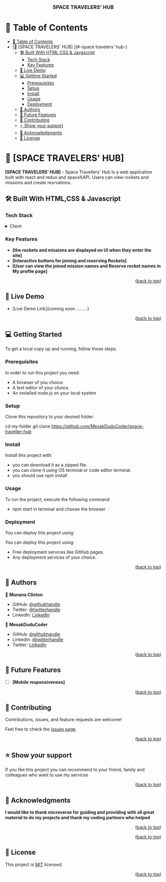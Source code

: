 <a name="readme-top"></a>


<div align="center">
  
  <br/>

  <h3><b>SPACE TRAVELERS' HUB</b></h3>

</div>



# 📗 Table of Contents

- [📗 Table of Contents](#-table-of-contents)
- [📖 \[SPACE TRAVELERS' HUB\] ](#-space travelers' hub-)
  - [🛠 Built With HTML,CSS \& Javascript](#-built-with-htmlcss--javascript)
    - [Tech Stack ](#tech-stack-)
    - [Key Features ](#key-features-)
  - [🚀 Live Demo ](#-live-demo-)
  - [💻 Getting Started ](#-getting-started-)
    - [Prerequisites](#prerequisites)
    - [Setup](#setup)
    - [Install](#install)
    - [Usage](#usage)
    - [Deployment](#deployment)
  - [👥 Authors ](#-authors-)
  - [🔭 Future Features ](#-future-features-)
  - [🤝 Contributing ](#-contributing-)
  - [⭐️ Show your support ](#️-show-your-support-)
  - [🙏 Acknowledgments ](#-acknowledgments-)
  - [📝 License ](#-license-)



# 📖 [SPACE TRAVELERS' HUB] <a name="about-project"></a>

**[SPACE TRAVELERS' HUB]** - Space Travellers' Hub Is a web application built with react and redux and spaceXAPI. Users can view rockets and missions and create resrvations.

## 🛠 Built With <a name="built-with">HTML,CSS & Javascript</a>

### Tech Stack <a name="tech-stack"></a>



<details>
  <summary>Client</summary>
  <ul>
    <li><a href="">REACT.js</a></li>
  </ul>
  <ul>
    <li><a href="">React Bootstrap</a></li>
  </ul>
</details>




### Key Features <a name="key-features"></a>


- **[the rockets and missions are displayed on UI when they enter the site]**
- **[Interactive buttons for joining and reserving Rockets]**
- **[User can view the joined mission names and Reserve rocket names in My profile page]**




<p align="right">(<a href="#readme-top">back to top</a>)</p>



## 🚀 Live Demo <a name="live-demo"></a>



- [Live Demo Link](coming soon .........)

<p align="right">(<a href="#readme-top">back to top</a>)</p>



## 💻 Getting Started <a name="getting-started"></a>



To get a local copy up and running, follow these steps.

### Prerequisites

In order to run this project you need:

- A browser of you choice.
- A text editor of your choice.
- An installed node.js on your local system


### Setup

Clone this repository to your desired folder:

  cd my-folder
  git clone https://github.com/MesakDuduCoder/space-traveller-hub


### Install

Install this project with:

- you can download it as a zipped file.
- you can clone it using OS terminal or code editor terminal.
- you should use npm install


### Usage

To run the project, execute the following command:

- npm start in terminal and choose the browser  

### Deployment

You can deploy this project using:

You can deploy this project using:
- Free deployment services like GitHub pages.
- Any deployment services of your choice.

<p align="right">(<a href="#readme-top">back to top</a>)</p>



## 👥 Authors <a name="authors"></a>

👤 **Munana Clinton**

- GitHub: [@githubhandle](https://github.com/clin2on3mun)
- Twitter: [@twitterhandle](https://twitter.com/ClintonMunana)
- LinkedIn: [LinkedIn](https://www.linkedin.com/in/munana-clinton/)

👤 **MesakDuduCoder**

- GitHub: [@githubhandle](https://github.com/MesakDuduCoder)
- Linkedin: [@twitterhandle](https://twitter.com/mesak_10)
- Twitter: [LinkedIn](https://www.linkedin.com/in/mesak-lalrindika/)

<p align="right">(<a href="#readme-top">back to top</a>)</p>



## 🔭 Future Features <a name="future-features"></a>




- [ ] **[Mobile responsiveness]**

<p align="right">(<a href="#readme-top">back to top</a>)</p>



## 🤝 Contributing <a name="contributing"></a>

Contributions, issues, and feature requests are welcome!

Feel free to check the [issues page](../../issues/).

<p align="right">(<a href="#readme-top">back to top</a>)</p>


## ⭐️ Show your support <a name="support"></a>

If you like this project you can recommend to your friend, family and colleagues who want to use my services

<p align="right">(<a href="#readme-top">back to top</a>)</p>



## 🙏 Acknowledgments <a name="acknowledgements"></a>


**I would like to thank microverse for guiding and providing with all great material to do my projects and thank my coding partners who helped**

<p align="right">(<a href="#readme-top">back to top</a>)</p>




<p align="right">(<a href="#readme-top">back to top</a>)</p>



## 📝 License <a name="license"></a>

This project is [MIT](./LICENSE) licensed.

<p align="right">(<a href="#readme-top">back to top</a>)</p>